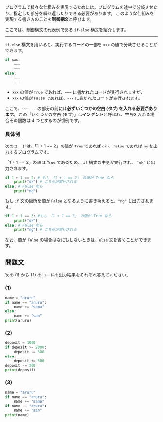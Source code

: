 プログラムで様々な仕組みを実現するためには、プログラムを途中で分岐させたり、指定した部分を繰り返したりできる必要があります。 このような仕組みを実現する書き方のことを**制御構文**と呼びます。

ここでは、制御構文の代表例である `if-else` 構文を紹介します。

---

`if-else` 構文を用いると、実行するコードの一部を `xxx` の値で分岐させることができます。

```python
if xxx:
    ~~~
    ~~~
else:
    ---
    ---
```

- `xxx` の値が `True` であれば、`~~~` に書かれたコードが実行されますが、
- `xxx` の値が `False` であれば、`---` に書かれたコードが実行されます。

ここで、`~~~` `---` の部分の前には**必ずいくつかの空白 (タブ) を入れる必要があります。** この「いくつかの空白 (タブ)」は**インデント**と呼ばれ、空白を入れる場合その個数は 4 つとするのが慣例です。

### 具体例

次のコードは、「1 + 1 == 2」の値が `True` であれば `ok` 、 `False` であれば `ng` を出力するプログラムです。

「1 + 1 == 2」の値は `True` であるため、 `if` 構文の中身が実行され、 `"ok"` と出力されます。

```python
if 1 + 1 == 2: # もし 「1 + 1 == 2」 の値が True なら
    print("ok") # こちらが実行される
else: # False なら
    print("ng")
```

もし `if` 文の箇所を値が `False` となるように書き換えると、`"ng"` と出力されます。

```python
if 1 + 1 == 3: #もし 「1 + 1 == 3」 の値が True なら
    print("ok")
else: # False なら
    print("ng") # こちらが実行される
```

なお、値が `False` の場合はなにもしないときは、`else` 文を省くことができます。

## 問題文

次の (1) から (3) のコードの出力結果をそれぞれ答えてください。

### (1)

```python
name = "aruru"
if name == "aruru":
    name += "sama"
else:
    name += "san"
print(aruru)
```

### (2)

```python
deposit = 1000
if deposit >= 2000:
    deposit -= 500
else:
    deposit += 500
deposit -= 200
print(deposit)
```

### (3)

```python
name = "aruru"
if name == "aruru":
    name += "sama"
if name == "aruru":
    name += "san"
print(name)
```
